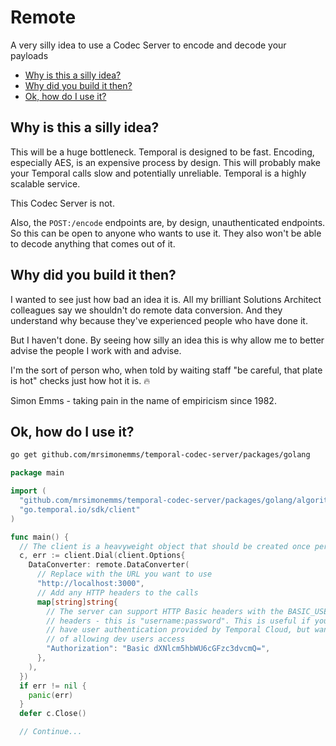 # Remote

A very silly idea to use a Codec Server to encode and decode your payloads

<!-- toc -->

* [Why is this a silly idea?](#why-is-this-a-silly-idea)
* [Why did you build it then?](#why-did-you-build-it-then)
* [Ok, how do I use it?](#ok-how-do-i-use-it)

<!-- Regenerate with "pre-commit run -a markdown-toc" -->

<!-- tocstop -->

## Why is this a silly idea?

This will be a huge bottleneck. Temporal is designed to be fast. Encoding,
especially AES, is an expensive process by design. This will probably make your
Temporal calls slow and potentially unreliable. Temporal is a highly scalable
service.

This Codec Server is not.

Also, the `POST:/encode` endpoints are, by design, unauthenticated endpoints. So
this can be open to anyone who wants to use it. They also won't be able to decode
anything that comes out of it.

## Why did you build it then?

I wanted to see just how bad an idea it is. All my brilliant Solutions Architect
colleagues say we shouldn't do remote data conversion. And they understand why
because they've experienced people who have done it.

But I haven't done. By seeing how silly an idea this is why allow me to better
advise the people I work with and advise.

I'm the sort of person who, when told by waiting staff "be careful, that plate
is hot" checks just how hot it is. 🔥

Simon Emms - taking pain in the name of empiricism since 1982.

## Ok, how do I use it?

```sh
go get github.com/mrsimonemms/temporal-codec-server/packages/golang
```

```go
package main

import (
  "github.com/mrsimonemms/temporal-codec-server/packages/golang/algorithms/remote"
  "go.temporal.io/sdk/client"
)

func main() {
  // The client is a heavyweight object that should be created once per process.
  c, err := client.Dial(client.Options{
    DataConverter: remote.DataConverter(
      // Replace with the URL you want to use
      "http://localhost:3000",
      // Add any HTTP headers to the calls
      map[string]string{
        // The server can support HTTP Basic headers with the BASIC_USERNAME/BASIC_PASSWORD
        // headers - this is "username:password". This is useful if you want to
        // have user authentication provided by Temporal Cloud, but want a way
        // of allowing dev users access
        "Authorization": "Basic dXNlcm5hbWU6cGFzc3dvcmQ=",
      },
    ),
  })
  if err != nil {
    panic(err)
  }
  defer c.Close()

  // Continue...
```

